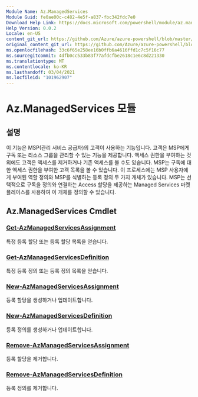 ```yaml
---
Module Name: Az.ManagedServices
Module Guid: fe0ae00c-c482-4e5f-a837-fbc342fdc7e0
Download Help Link: https://docs.microsoft.com/powershell/module/az.managedservices
Help Version: 0.0.2
Locale: en-US
content_git_url: https://github.com/Azure/azure-powershell/blob/master/src/ManagedServices/ManagedServices/help/Az.ManagedServices.md
original_content_git_url: https://github.com/Azure/azure-powershell/blob/master/src/ManagedServices/ManagedServices/help/Az.ManagedServices.md
ms.openlocfilehash: 33c6f65e258ee16b0ffb6a4616ffd1c7c5f16c77
ms.sourcegitcommit: 4dfb0cc533b83f77afdcfbe2618c1e6c8d221330
ms.translationtype: MT
ms.contentlocale: ko-KR
ms.lasthandoff: 03/04/2021
ms.locfileid: "101962907"
---
```

# Az.ManagedServices 모듈
## 설명
이 기능은 MSP(관리 서비스 공급자)의 고객이 사용하는 기능입니다. 고객은 MSP에게 구독 또는 리소스 그룹을 관리할 수 있는 기능을 제공합니다. 액세스 권한을 부여하는 것 외에도 고객은 액세스를 제거하거나 기존 액세스를 볼 수도 있습니다. MSP는 구독에 대한 액세스 권한을 부여한 고객 목록을 볼 수 있습니다. 이 프로세스에는 MSP 사용자에게 부여된 역할 정의와 MSP를 식별하는 등록 정의 두 가지 개체가 있습니다. MSP는 선택적으로 구독을 정의와 연결하는 Access 할당을 제공하는 Managed Services 마켓플레이스를 사용하여 이 개체를 정의할 수 있습니다.

## Az.ManagedServices Cmdlet
### [Get-AzManagedServicesAssignment](Get-AzManagedServicesAssignment.md)
특정 등록 할당 또는 등록 할당 목록을 얻습니다.

### [Get-AzManagedServicesDefinition](Get-AzManagedServicesDefinition.md)
특정 등록 정의 또는 등록 정의 목록을 얻습니다.

### [New-AzManagedServicesAssignment](New-AzManagedServicesAssignment.md)
등록 할당을 생성하거나 업데이트합니다.

### [New-AzManagedServicesDefinition](New-AzManagedServicesDefinition.md)
등록 정의를 생성하거나 업데이트합니다.

### [Remove-AzManagedServicesAssignment](Remove-AzManagedServicesAssignment.md)
등록 할당을 제거합니다.

### [Remove-AzManagedServicesDefinition](Remove-AzManagedServicesDefinition.md)
등록 정의를 제거합니다.
